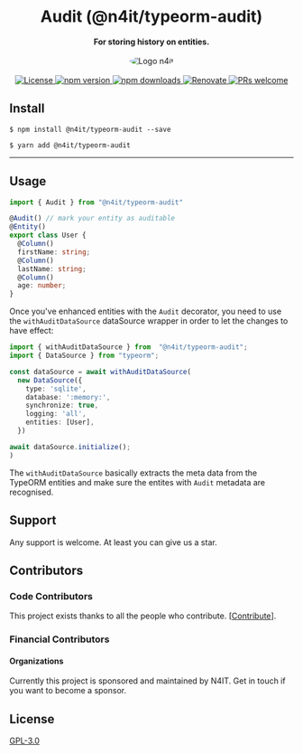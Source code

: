 <div align="center">
  <h1>Audit (@n4it/typeorm-audit)</h1>
</div>
<div align="center">
  <strong>For storing history on entities.</strong>
</div>
<br/>
<div align="center">
  <img src="https://gravatar.com/avatar/c27e8ebbf92f687180aa0f13dab9a0b1?size=256" alt="Logo n4it" style="border-radius:100%"/>
</div>

<br />

<div align="center">
  <a href="https://github.com/nest4it/typeorm-auditing/blob/master/LICENSE">
    <img src="https://img.shields.io/github/license/nest4it/typeorm-auditing.svg" alt="License" />
  </a>
  <a href="https://www.npmjs.com/package/@n4it/typeorm-audit">
    <img src="https://img.shields.io/npm/v/@n4it/typeorm-audit.svg" alt="npm version" />
  </a>
  <a href="https://www.npmjs.com/org/n4it">
    <img src="https://img.shields.io/npm/dm/@n4it/typeorm-audit.svg" alt="npm downloads" />
  </a>
  <a href="https://renovatebot.com/">
    <img src="https://img.shields.io/badge/renovate-enabled-brightgreen.svg" alt="Renovate" />
  </a>
  <a href="http://makeapullrequest.com">
    <img src="https://img.shields.io/badge/PRs-welcome-brightgreen.svg?style=flat-square" alt="PRs welcome" />
  </a>
</div>

## Install
```shell
$ npm install @n4it/typeorm-audit --save
```

```shell
$ yarn add @n4it/typeorm-audit
```

----

## Usage

```typescript
import { Audit } from "@n4it/typeorm-audit"

@Audit() // mark your entity as auditable
@Entity()
export class User {
  @Column()
  firstName: string;
  @Column()
  lastName: string;
  @Column()
  age: number;
}
```

Once you've enhanced entities with the `Audit` decorator, you need to use the `withAuditDataSource` dataSource wrapper in order to let the changes to have effect:

```typescript
import { withAuditDataSource } from  "@n4it/typeorm-audit";
import { DataSource } from "typeorm";

const dataSource = await withAuditDataSource(
  new DataSource({
    type: 'sqlite',
    database: ':memory:',
    synchronize: true,
    logging: 'all',
    entities: [User],
  })

await dataSource.initialize();
)
```

The `withAuditDataSource` basically extracts the meta data from the TypeORM entities and make sure the entites with `Audit` metadata are recognised.

## Support

Any support is welcome. At least you can give us a star.

## Contributors

### Code Contributors

This project exists thanks to all the people who contribute. [[Contribute](CONTRIBUTING.md)].

### Financial Contributors

#### Organizations

Currently this project is sponsored and maintained by N4IT. Get in touch if you want to become a sponsor.

## License

[GPL-3.0](LICENSE)
